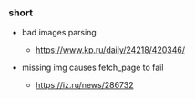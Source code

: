 ### short

- bad images parsing
  - https://www.kp.ru/daily/24218/420346/

- missing img causes fetch_page to fail
  - https://iz.ru/news/286732
